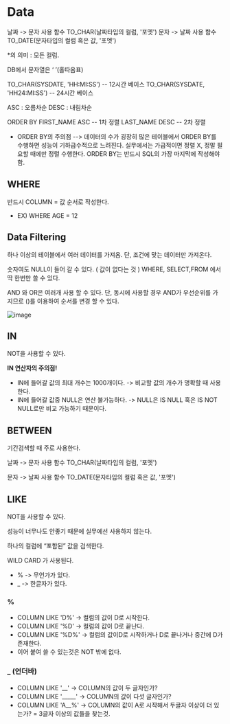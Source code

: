 # Data

날짜 -> 문자 사용 함수 TO_CHAR(날짜타입의 컬럼, '포멧')
문자 -> 날짜 사용 함수 TO_DATE(문자타입의 컬럼 혹은 값, '포멧')

*의 의미 : 모든 컬럼.

DB에서 문자열은 ‘ ’(홀따옴표)

TO_CHAR(SYSDATE, 'HH:MI:SS') -- 12시간 베이스
TO_CHAR(SYSDATE, 'HH24:MI:SS') -- 24시간 베이스

ASC : 오름차순
DESC : 내림차순

ORDER BY FIRST_NAME ASC -- 1차 정렬
LAST_NAME DESC -- 2차 정렬

- ORDER BY의 주의점 --> 데이터의 수가 굉장히 많은 테이블에서 ORDER BY를 수행하면 성능이 기하급수적으로 느려진다. 실무에서는 가급적이면 정렬 X, 정말 필요할 때에만 정렬 수행한다.
ORDER BY는 반드시 SQL의 가장 마지막에 작성해야함.

## WHERE

반드시 COLUMN = 값 순서로 작성한다.

- EX) WHERE AGE = 12

## Data Filtering

하나 이상의 테이블에서 여러 데이터를 가져옴. 단, 조건에 맞는 데이터만 가져온다.

숫자여도 NULL이 들어 갈 수 있다. ( 값이 없다는 것 )
WHERE, SELECT,FROM 에서 딱 한번만 쓸 수 있다.

AND 와 OR은 여러개 사용 할 수 있다. 단, 동시에 사용할 경우 AND가 우선순위를 가지므로 ()를 이용하여 순서를 변경 할 수 있다.

![image](https://github.com/user-attachments/assets/0a7d5ab6-3bab-4a7d-abb8-93fe61dbcf00)


## IN

NOT을 사용할 수 있다.

**IN 연산자의 주의점!** 

- IN에 들어갈 값의 최대 개수는 1000개이다. -> 비교할 값의 개수가 명확할 때 사용한다.
- IN에 들어갈 값중 NULL은 연산 불가능하다. -> NULL은 IS NULL 혹은 IS NOT NULL로만 비교 가능하기 때문이다.

## BETWEEN

기간검색할 때 주로 사용한다.

날짜 -> 문자 사용 함수 TO_CHAR(날짜타입의 컬럼, '포멧')

문자 -> 날짜 사용 함수 TO_DATE(문자타입의 컬럼 혹은 값, '포멧')

## LIKE

NOT을 사용할 수 있다.

성능이 너무나도 안좋기 때문에 실무에선 사용하지 않는다.

하나의 컬럼에 “포함된” 값을 검색한다.

WILD CARD 가 사용된다.

- % -> 무언가가 있다.
- _ -> 한글자가 있다.

### %

- COLUMN LIKE 'D%' -> 컬럼의 값이 D로 시작한다.
- COLUMN LIKE '%D' -> 컬럼의 값이 D로 끝난다.
- COLUMN LIKE '%D%' -> 컬럼의 값이D로 시작하거나 D로 끝나거나 중간에 D가 존재한다.
- 이어 붙여 쓸 수 있는것은 NOT 밖에 없다.

### _ (언더바)

- COLUMN LIKE '__' -> COLUMN의 값이 두 글자인가?
- COLUMN LIKE '_____' -> COLUMN의 값이 다섯 글자인가?
- COLUMN LIKE 'A__%' -> COLUMN의 값이 A로 시작해서 두글자 이상이 더 있는가? = 3글자 이상의 값들을 찾는것.
